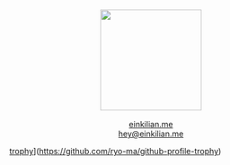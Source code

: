 <h3 align="center">

   <a href="https://discord.com/users/354007823157297153/"><img src="https://lanyard.cnrad.dev/api/354007823157297153?bg=0d1117" height="180" width="auto"></a>
     <br> 
</h3>
<div align="center">
    <a href="https://einkilian.me">einkilian.me</a><br>
    <a href="mailto:hey@einkilian.me">hey@einkilian.me</a>
</div>

<p> </p>

[trophy](https://github-profile-trophy.vercel.app/?username=einkilian)](https://github.com/ryo-ma/github-profile-trophy)
